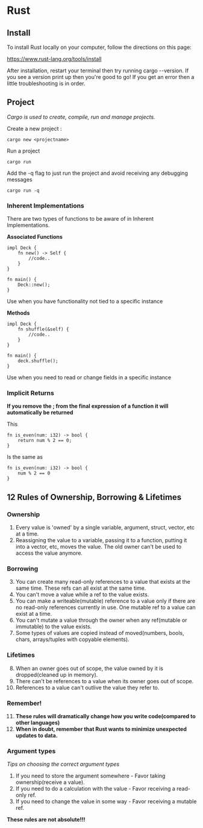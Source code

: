 # Rust

## Install
To install Rust locally on your computer, follow the directions on this page:
<br/>

https://www.rust-lang.org/tools/install <br/>



After installation, restart your terminal then try running cargo --version. If you see a version print up then you're good to go! If you get an error then a little troubleshooting is in order.

## Project

*Cargo is used to create, compile, run and manage projects.*

Create a new project :

```
cargo new <projectname>
```

Run a project

```
cargo run
```

Add the -q flag to just run the project and avoid receiving any debugging messages

```
cargo run -q
```



### Inherent Implementations
There are two types of functions to be aware of in Inherent Implementations.

**Associated Functions**
```
impl Deck {
    fn new() -> Self {
        //code..
    }
}

fn main() {
    Deck::new();
}
```
Use when you have functionality not tied to a specific instance
<br/>

**Methods**
```
impl Deck {
    fn shuffle(&self) {
        //code..
    }
}

fn main() {
    deck.shuffle();
}
```
Use when you need to read or change fields in a specific instance



### Implicit Returns
**If you remove the ; from the final expression of a function it will automatically be returned**

This 
```
fn is_even(num: i32) -> bool {
    return num % 2 == 0;
}
```

Is the same as 
```
fn is_even(num: i32) -> bool {
    num % 2 == 0
}
```


## 12 Rules of Ownership, Borrowing & Lifetimes

### Ownership
1. Every value is 'owned' by a single variable, argument, struct, vector, etc at a time. <br/>
2. Reassigning the value to a variable, passing it to a function, putting it into a vector, etc, moves the value. The old owner can't be used to access the value anymore. <br/>
### Borrowing
3. You can create many read-only references to a value that exists at the same time. These refs can all exist at the same time. <br/>
4. You can't move a value while a ref to the value exists. <br/>
5. You can make a writeable(mutable) reference to a value only if there are no read-only references currently in use. One mutable ref to a value can exist at a time. <br/>
6. You can't mutate a value through the owner when any ref(mutable or immutable) to the value exists. <br/>
7. Some types of values are copied instead of moved(numbers, bools, chars, arrays/tuples with copyable elements). <br/>
### Lifetimes
8. When an owner goes out of scope, the value owned by it is dropped(cleaned up in memory). <br/>
9. There can't be references to a value when its owner goes out of scope. <br/>
10. References to a value can't outlive the value they refer to.
### Remember!
11. **These rules will dramatically change how you write code(compared to other languages)** <br/>
12. **When in doubt, remember that Rust wants to minimize unexpected updates to data.** <br/>


### Argument types
*Tips on choosing the correct argument types*

1. If you need to store the argument somewhere - Favor taking ownership(receive a value). <br/>
2. If you need to do a calculation with the value - Favor receiving a read-only ref. <br/>
3. If you need to change the value in some way - Favor receiving a mutable ref. <br/>

**These rules are not absolute!!!**